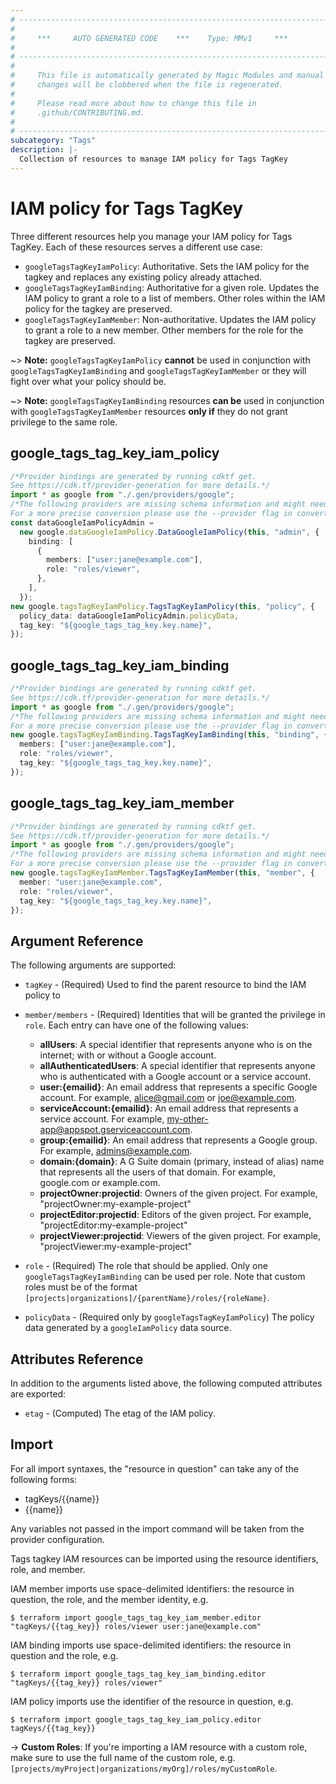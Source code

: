 ```yaml
---
# ----------------------------------------------------------------------------
#
#     ***     AUTO GENERATED CODE    ***    Type: MMv1     ***
#
# ----------------------------------------------------------------------------
#
#     This file is automatically generated by Magic Modules and manual
#     changes will be clobbered when the file is regenerated.
#
#     Please read more about how to change this file in
#     .github/CONTRIBUTING.md.
#
# ----------------------------------------------------------------------------
subcategory: "Tags"
description: |-
  Collection of resources to manage IAM policy for Tags TagKey
---
```


# IAM policy for Tags TagKey

Three different resources help you manage your IAM policy for Tags TagKey. Each of these resources serves a different use case:

* `googleTagsTagKeyIamPolicy`: Authoritative. Sets the IAM policy for the tagkey and replaces any existing policy already attached.
* `googleTagsTagKeyIamBinding`: Authoritative for a given role. Updates the IAM policy to grant a role to a list of members. Other roles within the IAM policy for the tagkey are preserved.
* `googleTagsTagKeyIamMember`: Non-authoritative. Updates the IAM policy to grant a role to a new member. Other members for the role for the tagkey are preserved.

\~> **Note:** `googleTagsTagKeyIamPolicy` **cannot** be used in conjunction with `googleTagsTagKeyIamBinding` and `googleTagsTagKeyIamMember` or they will fight over what your policy should be.

\~> **Note:** `googleTagsTagKeyIamBinding` resources **can be** used in conjunction with `googleTagsTagKeyIamMember` resources **only if** they do not grant privilege to the same role.

## google\_tags\_tag\_key\_iam\_policy

```typescript
/*Provider bindings are generated by running cdktf get.
See https://cdk.tf/provider-generation for more details.*/
import * as google from "./.gen/providers/google";
/*The following providers are missing schema information and might need manual adjustments to synthesize correctly: google.
For a more precise conversion please use the --provider flag in convert.*/
const dataGoogleIamPolicyAdmin =
  new google.dataGoogleIamPolicy.DataGoogleIamPolicy(this, "admin", {
    binding: [
      {
        members: ["user:jane@example.com"],
        role: "roles/viewer",
      },
    ],
  });
new google.tagsTagKeyIamPolicy.TagsTagKeyIamPolicy(this, "policy", {
  policy_data: dataGoogleIamPolicyAdmin.policyData,
  tag_key: "${google_tags_tag_key.key.name}",
});

```

## google\_tags\_tag\_key\_iam\_binding

```typescript
/*Provider bindings are generated by running cdktf get.
See https://cdk.tf/provider-generation for more details.*/
import * as google from "./.gen/providers/google";
/*The following providers are missing schema information and might need manual adjustments to synthesize correctly: google.
For a more precise conversion please use the --provider flag in convert.*/
new google.tagsTagKeyIamBinding.TagsTagKeyIamBinding(this, "binding", {
  members: ["user:jane@example.com"],
  role: "roles/viewer",
  tag_key: "${google_tags_tag_key.key.name}",
});

```

## google\_tags\_tag\_key\_iam\_member

```typescript
/*Provider bindings are generated by running cdktf get.
See https://cdk.tf/provider-generation for more details.*/
import * as google from "./.gen/providers/google";
/*The following providers are missing schema information and might need manual adjustments to synthesize correctly: google.
For a more precise conversion please use the --provider flag in convert.*/
new google.tagsTagKeyIamMember.TagsTagKeyIamMember(this, "member", {
  member: "user:jane@example.com",
  role: "roles/viewer",
  tag_key: "${google_tags_tag_key.key.name}",
});

```

## Argument Reference

The following arguments are supported:

*   `tagKey` - (Required) Used to find the parent resource to bind the IAM policy to

*   `member/members` - (Required) Identities that will be granted the privilege in `role`.
    Each entry can have one of the following values:
    * **allUsers**: A special identifier that represents anyone who is on the internet; with or without a Google account.
    * **allAuthenticatedUsers**: A special identifier that represents anyone who is authenticated with a Google account or a service account.
    * **user:{emailid}**: An email address that represents a specific Google account. For example, alice@gmail.com or joe@example.com.
    * **serviceAccount:{emailid}**: An email address that represents a service account. For example, my-other-app@appspot.gserviceaccount.com.
    * **group:{emailid}**: An email address that represents a Google group. For example, admins@example.com.
    * **domain:{domain}**: A G Suite domain (primary, instead of alias) name that represents all the users of that domain. For example, google.com or example.com.
    * **projectOwner:projectid**: Owners of the given project. For example, "projectOwner:my-example-project"
    * **projectEditor:projectid**: Editors of the given project. For example, "projectEditor:my-example-project"
    * **projectViewer:projectid**: Viewers of the given project. For example, "projectViewer:my-example-project"

*   `role` - (Required) The role that should be applied. Only one
    `googleTagsTagKeyIamBinding` can be used per role. Note that custom roles must be of the format
    `[projects|organizations]/{parentName}/roles/{roleName}`.

*   `policyData` - (Required only by `googleTagsTagKeyIamPolicy`) The policy data generated by
    a `googleIamPolicy` data source.

## Attributes Reference

In addition to the arguments listed above, the following computed attributes are
exported:

* `etag` - (Computed) The etag of the IAM policy.

## Import

For all import syntaxes, the "resource in question" can take any of the following forms:

* tagKeys/{{name}}
* {{name}}

Any variables not passed in the import command will be taken from the provider configuration.

Tags tagkey IAM resources can be imported using the resource identifiers, role, and member.

IAM member imports use space-delimited identifiers: the resource in question, the role, and the member identity, e.g.

```console
$ terraform import google_tags_tag_key_iam_member.editor "tagKeys/{{tag_key}} roles/viewer user:jane@example.com"
```

IAM binding imports use space-delimited identifiers: the resource in question and the role, e.g.

```console
$ terraform import google_tags_tag_key_iam_binding.editor "tagKeys/{{tag_key}} roles/viewer"
```

IAM policy imports use the identifier of the resource in question, e.g.

```console
$ terraform import google_tags_tag_key_iam_policy.editor tagKeys/{{tag_key}}
```

\-> **Custom Roles**: If you're importing a IAM resource with a custom role, make sure to use the
full name of the custom role, e.g. `[projects/myProject|organizations/myOrg]/roles/myCustomRole`.
